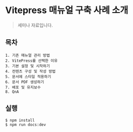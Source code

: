 # Vitepress 매뉴얼 구축 사례 소개

> 세미나 자료입니다.

## 목차

```
1. 기존 매뉴얼 관리 방법
2. VitePress를 선택한 이유
3. 기본 설정 및 시작하기
4. 컨텐츠 구성 및 작성 방법
5. 문서에 스타일 적용하기
6. 문서 PDF 생성하기
7. 배포 및 유지보수
8. QnA
```

## 실행

```sh
$ npm install
$ npm run docs:dev
```
